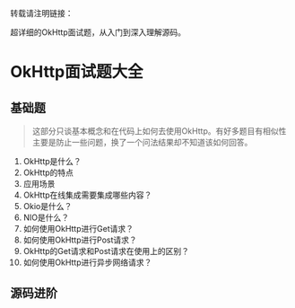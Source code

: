 转载请注明链接：

超详细的OkHttp面试题，从入门到深入理解源码。

# OkHttp面试题大全

## 基础题

>这部分只谈基本概念和在代码上如何去使用OkHttp。有好多题目有相似性主要是防止一些问题，换了一个问法结果却不知道该如何回答。

1. OkHttp是什么？
1. OkHttp的特点
1. 应用场景
1. OkHttp在线集成需要集成哪些内容？
1. Okio是什么？
1. NIO是什么？
1. 如何使用OkHttp进行Get请求？
1. 如何使用OkHttp进行Post请求？
1. OkHttp的Get请求和Post请求在使用上的区别？
1. 如何使用OkHttp进行异步网络请求？

## 源码进阶
